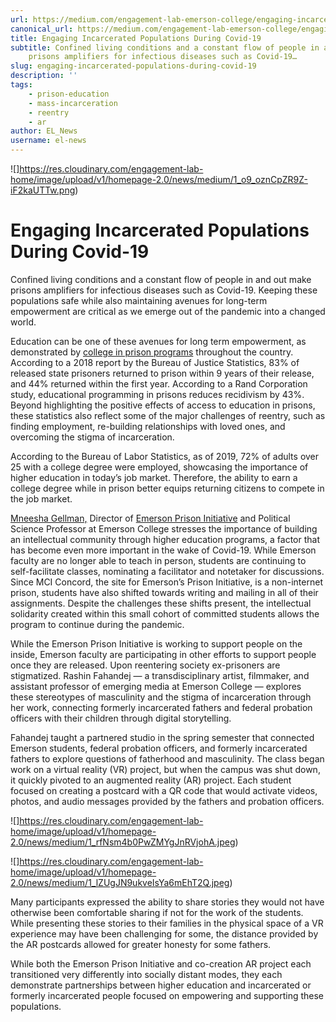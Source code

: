 ```yaml
---
url: https://medium.com/engagement-lab-emerson-college/engaging-incarcerated-populations-during-covid-19-5a1852e5dc01
canonical_url: https://medium.com/engagement-lab-emerson-college/engaging-incarcerated-populations-during-covid-19-5a1852e5dc01
title: Engaging Incarcerated Populations During Covid-19
subtitle: Confined living conditions and a constant flow of people in and out make
    prisons amplifiers for infectious diseases such as Covid-19…
slug: engaging-incarcerated-populations-during-covid-19
description: ''
tags:
    - prison-education
    - mass-incarceration
    - reentry
    - ar
author: EL_News
username: el-news
---
```


![]https://res.cloudinary.com/engagement-lab-home/image/upload/v1/homepage-2.0/news/medium/1_o9_oznCpZR9Z-iF2kaUTTw.png)

# Engaging Incarcerated Populations During Covid-19

Confined living conditions and a constant flow of people in and out make prisons amplifiers for infectious diseases such as Covid-19. Keeping these populations safe while also maintaining avenues for long-term empowerment are critical as we emerge out of the pandemic into a changed world.

Education can be one of these avenues for long term empowerment, as demonstrated by [college in prison programs](http://kenburns.com/college-behind-bars/) throughout the country. According to a 2018 report by the Bureau of Justice Statistics, 83% of released state prisoners returned to prison within 9 years of their release, and 44% returned within the first year. According to a Rand Corporation study, educational programming in prisons reduces recidivism by 43%. Beyond highlighting the positive effects of access to education in prisons, these statistics also reflect some of the major challenges of reentry, such as finding employment, re-building relationships with loved ones, and overcoming the stigma of incarceration.

According to the Bureau of Labor Statistics, as of 2019, 72% of adults over 25 with a college degree were employed, showcasing the importance of higher education in today’s job market. Therefore, the ability to earn a college degree while in prison better equips returning citizens to compete in the job market.

[Mneesha Gellman,](https://www.emerson.edu/faculty-staff-directory/mneesha-gellman) Director of [Emerson Prison Initiative](http://epi.emerson.edu/) and Political Science Professor at Emerson College stresses the importance of building an intellectual community through higher education programs, a factor that has become even more important in the wake of Covid-19. While Emerson faculty are no longer able to teach in person, students are continuing to self-facilitate classes, nominating a facilitator and notetaker for discussions. Since MCI Concord, the site for Emerson’s Prison Initiative, is a non-internet prison, students have also shifted towards writing and mailing in all of their assignments. Despite the challenges these shifts present, the intellectual solidarity created within this small cohort of committed students allows the program to continue during the pandemic.

While the Emerson Prison Initiative is working to support people on the inside, Emerson faculty are participating in other efforts to support people once they are released. Upon reentering society ex-prisoners are stigmatized. Rashin Fahandej — a transdisciplinary artist, filmmaker, and assistant professor of emerging media at Emerson College — explores these stereotypes of masculinity and the stigma of incarceration through her work, connecting formerly incarcerated fathers and federal probation officers with their children through digital storytelling.

Fahandej taught a partnered studio in the spring semester that connected Emerson students, federal probation officers, and formerly incarcerated fathers to explore questions of fatherhood and masculinity. The class began work on a virtual reality (VR) project, but when the campus was shut down, it quickly pivoted to an augmented reality (AR) project. Each student focused on creating a postcard with a QR code that would activate videos, photos, and audio messages provided by the fathers and probation officers.

![]https://res.cloudinary.com/engagement-lab-home/image/upload/v1/homepage-2.0/news/medium/1_rfNsm4b0PwZMYgJnRVjohA.jpeg)

![]https://res.cloudinary.com/engagement-lab-home/image/upload/v1/homepage-2.0/news/medium/1_lZUgJN9ukveIsYa6mEhT2Q.jpeg)

Many participants expressed the ability to share stories they would not have otherwise been comfortable sharing if not for the work of the students. While presenting these stories to their families in the physical space of a VR experience may have been challenging for some, the distance provided by the AR postcards allowed for greater honesty for some fathers.

While both the Emerson Prison Initiative and co-creation AR project each transitioned very differently into socially distant modes, they each demonstrate partnerships between higher education and incarcerated or formerly incarcerated people focused on empowering and supporting these populations.

